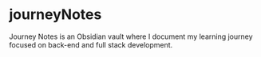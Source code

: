 # journeyNotes
Journey Notes is an Obsidian vault where I document my learning journey focused on back-end and full stack development.
